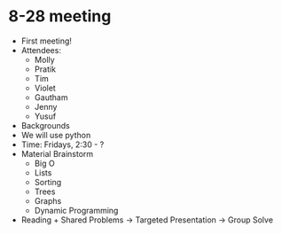 # 8-28 meeting

* First meeting!
* Attendees:
  * Molly
  * Pratik
  * Tim
  * Violet
  * Gautham
  * Jenny
  * Yusuf
* Backgrounds
* We will use python
* Time: Fridays, 2:30 - ?
* Material Brainstorm
  * Big O
  * Lists
  * Sorting
  * Trees
  * Graphs
  * Dynamic Programming
* Reading + Shared Problems -> Targeted Presentation -> Group Solve